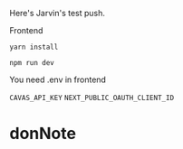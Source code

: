 Here's Jarvin's test push.

Frontend

`yarn install`

`npm run dev`

You need .env in frontend

`CAVAS_API_KEY`
`NEXT_PUBLIC_OAUTH_CLIENT_ID`

# donNote
